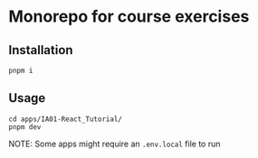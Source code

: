 # Monorepo for course exercises

## Installation

```shell
pnpm i
```

## Usage

```shell
cd apps/IA01-React_Tutorial/
pnpm dev
```

NOTE: Some apps might require an `.env.local` file to run
